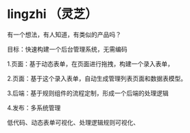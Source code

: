 # lingzhi （灵芝）
有一个想法，有人知道，有类似的产品吗？

目标：快速构建一个后台管理系统，无需编码


1.页面：基于动态表单，在页面进行拖拽，构建一个录入表单，

2.页面：基于这个录入表单，自动生成管理列表页面和数据表模型。

3.后端：基于规则组件的流程定制，形成一个后端的处理逻辑

4.发布：多系统管理

低代码、动态表单可视化、处理逻辑规则可视化、
